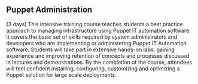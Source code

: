 ## Puppet Administration 

(3 days) This intensive training course teaches students a best practice approach to managing infrastructure using Puppet IT automation software. It covers the basic set of skills required by system administrators and developers who are implementing or administering Puppet IT Automation software. Students will take part in extensive hands-on labs, gaining experience and improving retention of concepts and processes discussed in lectures and demonstrations. By the completion of the course, attendees will feel confident installing, configuring, customizing and optimizing a Puppet solution for large scale deployments.